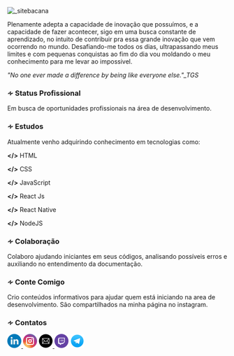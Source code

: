 ![_sitebacana](https://user-images.githubusercontent.com/36510291/98163422-90b16b80-1ec1-11eb-9707-753838c565c6.png)
<br>

Plenamente adepta a capacidade de inovação que possuímos, e a capacidade de fazer acontecer, sigo em uma busca constante de aprendizado, no intuito de contribuir pra essa grande inovação que vem ocorrendo no mundo. Desafiando-me todos os dias, ultrapassando meus limites e com pequenas conquistas ao fim do dia vou moldando o meu conhecimento para me levar ao impossivel.
<br>

<i>"No one ever made a difference by being like everyone else."_TGS</i> 
<br>
<h3>∻ Status Profissional</h3>
Em busca de oportunidades profissionais na área de desenvolvimento.</br>
 
 
<h3>∻ Estudos</h3>
Atualmente venho adquirindo conhecimento em tecnologias como:

<b></></b>
HTML

<b></></b>
CSS

<b></></b>
JavaScript</br>

<b></></b>
React Js

<b></></b>
React Native

<b></></b>
NodeJS


<h3>∻ Colaboração</h3>
Colaboro ajudando iniciantes em seus códigos, analisando possíveis erros e
auxiliando no entendimento da documentação.

<br>

<h3>∻ Conte Comigo</h3>
Crio conteúdos informativos para ajudar quem está iniciando na area de
desenvolvimento. São compartilhados na minha página no instagram.

<br>

<h3>∻ Contatos</h3>
<!--site de icons: https://icon-icons.com/icon-->
 
<a href="https://www.linkedin.com/in/susyannevr/" target="_blank" rel="noopener"> <img src="https://github.com/SusyAnneR/SusyAnneR/blob/master/linkedin.png" width="32" height="32"> </a> <a href="https://www.instagram.com/girlindev/" target="_blank" rel="noopener"> <img src="https://github.com/SusyAnneR/SusyAnneR/blob/master/instagram.png" width="32" height="32"></a> 
<a href="mailto:suzyanne_08@hotmail.com" target="_blank" rel="noopener"> <img src="https://github.com/SusyAnneR/SusyAnneR/blob/master/email.png" width="32" height="32"> </a> <a href="https://www.twitch.tv/sany_girlcode" target="_blank" rel="noopener"> <img src="https://github.com/SusyAnneR/SusyAnneR/blob/master/twitch.png" width="32" height="32"></a>  <a href="https://t.me/Susy_WDev" target="_blank" rel="noopener"> <img src="https://github.com/SusyAnneR/SusyAnneR/blob/master/telegram.png" width="32" height="32"></a> 
  
  
